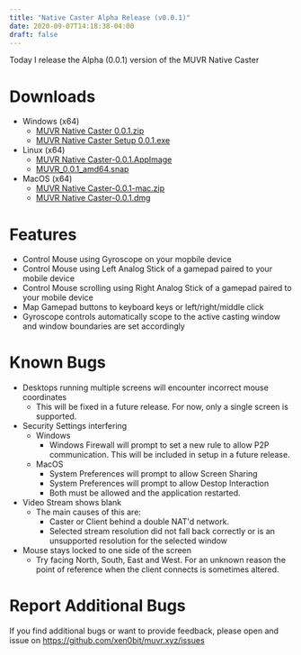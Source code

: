 ```yaml
---
title: "Native Caster Alpha Release (v0.0.1)"
date: 2020-09-07T14:18:38-04:00
draft: false
---
```


Today I release the Alpha (0.0.1) version of the MUVR Native Caster
# Downloads
* Windows (x64)
    * [MUVR Native Caster 0.0.1.zip](https://muvr.xyz/app/downloads/Windows/MUVR%20Native%20Caster%200.0.1.zip "MUVR Native Caster 0.0.1.zip")
    * [MUVR Native Caster Setup 0.0.1.exe](https://muvr.xyz/app/downloads/Windows/MUVR%20Native%20Caster%20Setup%200.0.1.exe "MUVR Native Caster Setup 0.0.1.exe")
* Linux (x64)
    * [MUVR Native Caster-0.0.1.AppImage](https://muvr.xyz/app/downloads/Linux/MUVR%20Native%20Caster-0.0.1.AppImage "MUVR Native Caster-0.0.1.AppImage")
    * [MUVR_0.0.1_amd64.snap](https://muvr.xyz/app/downloads/Linux/MUVR_0.0.1_amd64.snap "MUVR_0.0.1_amd64.snap")
* MacOS (x64)
    * [MUVR Native Caster-0.0.1-mac.zip](https://muvr.xyz/app/downloads/MacOS/MUVR%20Native%20Caster-0.0.1-mac.zip "MUVR Native Caster-0.0.1-mac.zip")
    * [MUVR Native Caster-0.0.1.dmg](https://muvr.xyz/app/downloads/MacOS/MUVR%20Native%20Caster-0.0.1.dmg "MUVR Native Caster-0.0.1.dmg")

# Features
 - Control Mouse using Gyroscope on your mopbile device
 - Control Mouse using Left Analog Stick of a gamepad paired to your mobile device
 - Control Mouse scrolling using Right Analog Stick of a gamepad paired to your mobile device
 - Map Gamepad buttons to keyboard keys or left/right/middle click
 - Gyroscope controls automatically scope to the active casting window and window boundaries are set accordingly

# Known Bugs
 - Desktops running multiple screens will encounter incorrect mouse coordinates
     - This will be fixed in a future release. For now, only a single screen is supported.
 - Security Settings interfering
     - Windows
         - Windows Firewall will prompt to set a new rule to allow P2P communication. This will be included in setup in a future release.
     - MacOS
         - System Preferences will prompt to allow Screen Sharing
         - System Preferences will prompt to allow Destop Interaction
         - Both must be allowed and the application restarted.
 - Video Stream shows blank
     - The main causes of this are:
         - Caster or Client behind a double NAT'd network.
         - Selected stream resolution did not fall back correctly or is an unsupported resolution for the selected window
 - Mouse stays locked to one side of the screen
     - Try facing North, South, East and West. For an unknown reason the point of reference when the client connects is sometimes altered.

# Report Additional Bugs

If you find additional bugs or want to provide feedback, please open and issue on https://github.com/xen0bit/muvr.xyz/issues